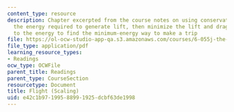 ```yaml
---
content_type: resource
description: Chapter excerpted from the course notes on using conservation to estimate
  the energy required to generate lift, then minimize the lift and drag contributions
  to the energy to find the minimum-energy way to make a trip
file: https://ol-ocw-studio-app-qa.s3.amazonaws.com/courses/6-055j-the-art-of-approximation-in-science-and-engineering-spring-2008/e42c1b97199588991925dcbf63de1998_mar17.pdf
file_type: application/pdf
learning_resource_types:
- Readings
ocw_type: OCWFile
parent_title: Readings
parent_type: CourseSection
resourcetype: Document
title: Flight (Scaling)
uid: e42c1b97-1995-8899-1925-dcbf63de1998
---
```

